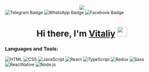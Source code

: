 <div id="header" align="center">
  <img src="https://flomaster.club/uploads/posts/2022-08/1660766104_2-flomaster-club-p-programmist-kartinki-dlya-detei-krasivo-3.jpg" />
</div>


<div id="badges">
  <img src="https://img.shields.io/badge/Telegram-blue?style=for-the-badge&logo=Telegram&logoColor=white" alt="Telegram Badge"/>
  <img src="https://img.shields.io/badge/WhatsApp-gree?style=for-the-badge&logo=WhatsApp&logoColor=white" alt="WhatsApp Badge"/>
  <img src="https://img.shields.io/badge/Facebook-blue?style=for-the-badge&logo=Facebook&logoColor=white" alt="Facebook Badge"/>
</div>


<h1 align="center">Hi there, I'm <a href=http://mypersportf.ru/ target="_blank">Vitaliy</a> 
<img src="https://github.com/blackcater/blackcater/raw/main/images/Hi.gif" height="32" />
</h1>


 ### Languages and Tools:
![HTML](https://img.shields.io/badge/-HTML5-090909?style=for-the-badge&logo=HTML5&logoColor=F88C00)
![CSS](https://img.shields.io/badge/-CSS3-090909?style=for-the-badge&logo=CSS3&logoColor=green)
![JavaScript](https://img.shields.io/badge/-JavaScript-090909?style=for-the-badge&logo=JavaScript&logoColor=E9D54D)
![React](https://img.shields.io/badge/-React-090909?style=for-the-badge&logo=React&logoColor=03c2fc)
![TypeScript](https://img.shields.io/badge/-TypeScript-090909?style=for-the-badge&logo=TypeScript&logoColor=0384fc)
![Redux](https://img.shields.io/badge/-Redux-090909?style=for-the-badge&logo=Redux&logoColor=E5D3FF)
![Sass](https://img.shields.io/badge/Sass-090909?style=for-the-badge&logo=Sass&logoColor=a83273)
![ReactNative](https://img.shields.io/badge/ReactNative-090909?style=for-the-badge&logo=React&logoColor=03c2fc)
![Node.js](https://img.shields.io/badge/Node.js-090909?style=for-the-badge&logo=Node.js&logoColor=2c6e2e)

